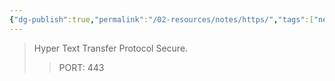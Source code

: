 ```yaml
---
{"dg-publish":true,"permalink":"/02-resources/notes/https/","tags":["netzwerk"]}
---
```


> Hyper Text Transfer Protocol Secure.
> > PORT: 443
